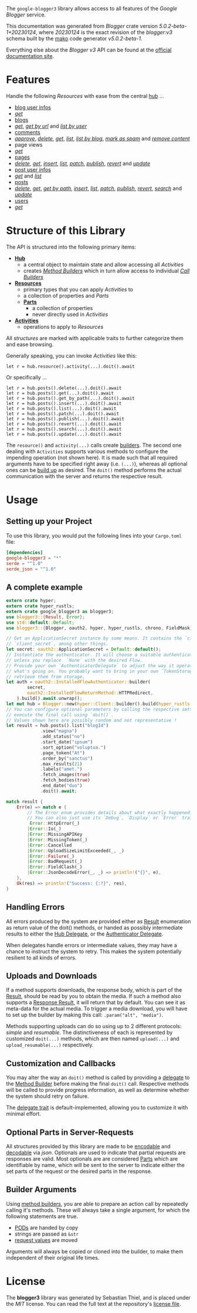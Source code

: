 <!---
DO NOT EDIT !
This file was generated automatically from 'src/generator/templates/api/README.md.mako'
DO NOT EDIT !
-->
The `google-blogger3` library allows access to all features of the *Google Blogger* service.

This documentation was generated from *Blogger* crate version *5.0.2-beta-1+20230124*, where *20230124* is the exact revision of the *blogger:v3* schema built by the [mako](http://www.makotemplates.org/) code generator *v5.0.2-beta-1*.

Everything else about the *Blogger* *v3* API can be found at the
[official documentation site](https://developers.google.com/blogger/docs/3.0/getting_started).
# Features

Handle the following *Resources* with ease from the central [hub](https://docs.rs/google-blogger3/5.0.2-beta-1+20230124/google_blogger3/Blogger) ... 

* [blog user infos](https://docs.rs/google-blogger3/5.0.2-beta-1+20230124/google_blogger3/api::BlogUserInfo)
 * [*get*](https://docs.rs/google-blogger3/5.0.2-beta-1+20230124/google_blogger3/api::BlogUserInfoGetCall)
* [blogs](https://docs.rs/google-blogger3/5.0.2-beta-1+20230124/google_blogger3/api::Blog)
 * [*get*](https://docs.rs/google-blogger3/5.0.2-beta-1+20230124/google_blogger3/api::BlogGetCall), [*get by url*](https://docs.rs/google-blogger3/5.0.2-beta-1+20230124/google_blogger3/api::BlogGetByUrlCall) and [*list by user*](https://docs.rs/google-blogger3/5.0.2-beta-1+20230124/google_blogger3/api::BlogListByUserCall)
* [comments](https://docs.rs/google-blogger3/5.0.2-beta-1+20230124/google_blogger3/api::Comment)
 * [*approve*](https://docs.rs/google-blogger3/5.0.2-beta-1+20230124/google_blogger3/api::CommentApproveCall), [*delete*](https://docs.rs/google-blogger3/5.0.2-beta-1+20230124/google_blogger3/api::CommentDeleteCall), [*get*](https://docs.rs/google-blogger3/5.0.2-beta-1+20230124/google_blogger3/api::CommentGetCall), [*list*](https://docs.rs/google-blogger3/5.0.2-beta-1+20230124/google_blogger3/api::CommentListCall), [*list by blog*](https://docs.rs/google-blogger3/5.0.2-beta-1+20230124/google_blogger3/api::CommentListByBlogCall), [*mark as spam*](https://docs.rs/google-blogger3/5.0.2-beta-1+20230124/google_blogger3/api::CommentMarkAsSpamCall) and [*remove content*](https://docs.rs/google-blogger3/5.0.2-beta-1+20230124/google_blogger3/api::CommentRemoveContentCall)
* page views
 * [*get*](https://docs.rs/google-blogger3/5.0.2-beta-1+20230124/google_blogger3/api::PageViewGetCall)
* [pages](https://docs.rs/google-blogger3/5.0.2-beta-1+20230124/google_blogger3/api::Page)
 * [*delete*](https://docs.rs/google-blogger3/5.0.2-beta-1+20230124/google_blogger3/api::PageDeleteCall), [*get*](https://docs.rs/google-blogger3/5.0.2-beta-1+20230124/google_blogger3/api::PageGetCall), [*insert*](https://docs.rs/google-blogger3/5.0.2-beta-1+20230124/google_blogger3/api::PageInsertCall), [*list*](https://docs.rs/google-blogger3/5.0.2-beta-1+20230124/google_blogger3/api::PageListCall), [*patch*](https://docs.rs/google-blogger3/5.0.2-beta-1+20230124/google_blogger3/api::PagePatchCall), [*publish*](https://docs.rs/google-blogger3/5.0.2-beta-1+20230124/google_blogger3/api::PagePublishCall), [*revert*](https://docs.rs/google-blogger3/5.0.2-beta-1+20230124/google_blogger3/api::PageRevertCall) and [*update*](https://docs.rs/google-blogger3/5.0.2-beta-1+20230124/google_blogger3/api::PageUpdateCall)
* [post user infos](https://docs.rs/google-blogger3/5.0.2-beta-1+20230124/google_blogger3/api::PostUserInfo)
 * [*get*](https://docs.rs/google-blogger3/5.0.2-beta-1+20230124/google_blogger3/api::PostUserInfoGetCall) and [*list*](https://docs.rs/google-blogger3/5.0.2-beta-1+20230124/google_blogger3/api::PostUserInfoListCall)
* [posts](https://docs.rs/google-blogger3/5.0.2-beta-1+20230124/google_blogger3/api::Post)
 * [*delete*](https://docs.rs/google-blogger3/5.0.2-beta-1+20230124/google_blogger3/api::PostDeleteCall), [*get*](https://docs.rs/google-blogger3/5.0.2-beta-1+20230124/google_blogger3/api::PostGetCall), [*get by path*](https://docs.rs/google-blogger3/5.0.2-beta-1+20230124/google_blogger3/api::PostGetByPathCall), [*insert*](https://docs.rs/google-blogger3/5.0.2-beta-1+20230124/google_blogger3/api::PostInsertCall), [*list*](https://docs.rs/google-blogger3/5.0.2-beta-1+20230124/google_blogger3/api::PostListCall), [*patch*](https://docs.rs/google-blogger3/5.0.2-beta-1+20230124/google_blogger3/api::PostPatchCall), [*publish*](https://docs.rs/google-blogger3/5.0.2-beta-1+20230124/google_blogger3/api::PostPublishCall), [*revert*](https://docs.rs/google-blogger3/5.0.2-beta-1+20230124/google_blogger3/api::PostRevertCall), [*search*](https://docs.rs/google-blogger3/5.0.2-beta-1+20230124/google_blogger3/api::PostSearchCall) and [*update*](https://docs.rs/google-blogger3/5.0.2-beta-1+20230124/google_blogger3/api::PostUpdateCall)
* [users](https://docs.rs/google-blogger3/5.0.2-beta-1+20230124/google_blogger3/api::User)
 * [*get*](https://docs.rs/google-blogger3/5.0.2-beta-1+20230124/google_blogger3/api::UserGetCall)




# Structure of this Library

The API is structured into the following primary items:

* **[Hub](https://docs.rs/google-blogger3/5.0.2-beta-1+20230124/google_blogger3/Blogger)**
    * a central object to maintain state and allow accessing all *Activities*
    * creates [*Method Builders*](https://docs.rs/google-blogger3/5.0.2-beta-1+20230124/google_blogger3/client::MethodsBuilder) which in turn
      allow access to individual [*Call Builders*](https://docs.rs/google-blogger3/5.0.2-beta-1+20230124/google_blogger3/client::CallBuilder)
* **[Resources](https://docs.rs/google-blogger3/5.0.2-beta-1+20230124/google_blogger3/client::Resource)**
    * primary types that you can apply *Activities* to
    * a collection of properties and *Parts*
    * **[Parts](https://docs.rs/google-blogger3/5.0.2-beta-1+20230124/google_blogger3/client::Part)**
        * a collection of properties
        * never directly used in *Activities*
* **[Activities](https://docs.rs/google-blogger3/5.0.2-beta-1+20230124/google_blogger3/client::CallBuilder)**
    * operations to apply to *Resources*

All *structures* are marked with applicable traits to further categorize them and ease browsing.

Generally speaking, you can invoke *Activities* like this:

```Rust,ignore
let r = hub.resource().activity(...).doit().await
```

Or specifically ...

```ignore
let r = hub.posts().delete(...).doit().await
let r = hub.posts().get(...).doit().await
let r = hub.posts().get_by_path(...).doit().await
let r = hub.posts().insert(...).doit().await
let r = hub.posts().list(...).doit().await
let r = hub.posts().patch(...).doit().await
let r = hub.posts().publish(...).doit().await
let r = hub.posts().revert(...).doit().await
let r = hub.posts().search(...).doit().await
let r = hub.posts().update(...).doit().await
```

The `resource()` and `activity(...)` calls create [builders][builder-pattern]. The second one dealing with `Activities` 
supports various methods to configure the impending operation (not shown here). It is made such that all required arguments have to be 
specified right away (i.e. `(...)`), whereas all optional ones can be [build up][builder-pattern] as desired.
The `doit()` method performs the actual communication with the server and returns the respective result.

# Usage

## Setting up your Project

To use this library, you would put the following lines into your `Cargo.toml` file:

```toml
[dependencies]
google-blogger3 = "*"
serde = "^1.0"
serde_json = "^1.0"
```

## A complete example

```Rust
extern crate hyper;
extern crate hyper_rustls;
extern crate google_blogger3 as blogger3;
use blogger3::{Result, Error};
use std::default::Default;
use blogger3::{Blogger, oauth2, hyper, hyper_rustls, chrono, FieldMask};

// Get an ApplicationSecret instance by some means. It contains the `client_id` and 
// `client_secret`, among other things.
let secret: oauth2::ApplicationSecret = Default::default();
// Instantiate the authenticator. It will choose a suitable authentication flow for you, 
// unless you replace  `None` with the desired Flow.
// Provide your own `AuthenticatorDelegate` to adjust the way it operates and get feedback about 
// what's going on. You probably want to bring in your own `TokenStorage` to persist tokens and
// retrieve them from storage.
let auth = oauth2::InstalledFlowAuthenticator::builder(
        secret,
        oauth2::InstalledFlowReturnMethod::HTTPRedirect,
    ).build().await.unwrap();
let mut hub = Blogger::new(hyper::Client::builder().build(hyper_rustls::HttpsConnectorBuilder::new().with_native_roots().https_or_http().enable_http1().enable_http2().build()), auth);
// You can configure optional parameters by calling the respective setters at will, and
// execute the final call using `doit()`.
// Values shown here are possibly random and not representative !
let result = hub.posts().list("blogId")
             .view("magna")
             .add_status("no")
             .start_date("ipsum")
             .sort_option("voluptua.")
             .page_token("At")
             .order_by("sanctus")
             .max_results(21)
             .labels("amet.")
             .fetch_images(true)
             .fetch_bodies(true)
             .end_date("duo")
             .doit().await;

match result {
    Err(e) => match e {
        // The Error enum provides details about what exactly happened.
        // You can also just use its `Debug`, `Display` or `Error` traits
         Error::HttpError(_)
        |Error::Io(_)
        |Error::MissingAPIKey
        |Error::MissingToken(_)
        |Error::Cancelled
        |Error::UploadSizeLimitExceeded(_, _)
        |Error::Failure(_)
        |Error::BadRequest(_)
        |Error::FieldClash(_)
        |Error::JsonDecodeError(_, _) => println!("{}", e),
    },
    Ok(res) => println!("Success: {:?}", res),
}

```
## Handling Errors

All errors produced by the system are provided either as [Result](https://docs.rs/google-blogger3/5.0.2-beta-1+20230124/google_blogger3/client::Result) enumeration as return value of
the doit() methods, or handed as possibly intermediate results to either the 
[Hub Delegate](https://docs.rs/google-blogger3/5.0.2-beta-1+20230124/google_blogger3/client::Delegate), or the [Authenticator Delegate](https://docs.rs/yup-oauth2/*/yup_oauth2/trait.AuthenticatorDelegate.html).

When delegates handle errors or intermediate values, they may have a chance to instruct the system to retry. This 
makes the system potentially resilient to all kinds of errors.

## Uploads and Downloads
If a method supports downloads, the response body, which is part of the [Result](https://docs.rs/google-blogger3/5.0.2-beta-1+20230124/google_blogger3/client::Result), should be
read by you to obtain the media.
If such a method also supports a [Response Result](https://docs.rs/google-blogger3/5.0.2-beta-1+20230124/google_blogger3/client::ResponseResult), it will return that by default.
You can see it as meta-data for the actual media. To trigger a media download, you will have to set up the builder by making
this call: `.param("alt", "media")`.

Methods supporting uploads can do so using up to 2 different protocols: 
*simple* and *resumable*. The distinctiveness of each is represented by customized 
`doit(...)` methods, which are then named `upload(...)` and `upload_resumable(...)` respectively.

## Customization and Callbacks

You may alter the way an `doit()` method is called by providing a [delegate](https://docs.rs/google-blogger3/5.0.2-beta-1+20230124/google_blogger3/client::Delegate) to the 
[Method Builder](https://docs.rs/google-blogger3/5.0.2-beta-1+20230124/google_blogger3/client::CallBuilder) before making the final `doit()` call. 
Respective methods will be called to provide progress information, as well as determine whether the system should 
retry on failure.

The [delegate trait](https://docs.rs/google-blogger3/5.0.2-beta-1+20230124/google_blogger3/client::Delegate) is default-implemented, allowing you to customize it with minimal effort.

## Optional Parts in Server-Requests

All structures provided by this library are made to be [encodable](https://docs.rs/google-blogger3/5.0.2-beta-1+20230124/google_blogger3/client::RequestValue) and 
[decodable](https://docs.rs/google-blogger3/5.0.2-beta-1+20230124/google_blogger3/client::ResponseResult) via *json*. Optionals are used to indicate that partial requests are responses 
are valid.
Most optionals are are considered [Parts](https://docs.rs/google-blogger3/5.0.2-beta-1+20230124/google_blogger3/client::Part) which are identifiable by name, which will be sent to 
the server to indicate either the set parts of the request or the desired parts in the response.

## Builder Arguments

Using [method builders](https://docs.rs/google-blogger3/5.0.2-beta-1+20230124/google_blogger3/client::CallBuilder), you are able to prepare an action call by repeatedly calling it's methods.
These will always take a single argument, for which the following statements are true.

* [PODs][wiki-pod] are handed by copy
* strings are passed as `&str`
* [request values](https://docs.rs/google-blogger3/5.0.2-beta-1+20230124/google_blogger3/client::RequestValue) are moved

Arguments will always be copied or cloned into the builder, to make them independent of their original life times.

[wiki-pod]: http://en.wikipedia.org/wiki/Plain_old_data_structure
[builder-pattern]: http://en.wikipedia.org/wiki/Builder_pattern
[google-go-api]: https://github.com/google/google-api-go-client

# License
The **blogger3** library was generated by Sebastian Thiel, and is placed 
under the *MIT* license.
You can read the full text at the repository's [license file][repo-license].

[repo-license]: https://github.com/Byron/google-apis-rsblob/main/LICENSE.md

